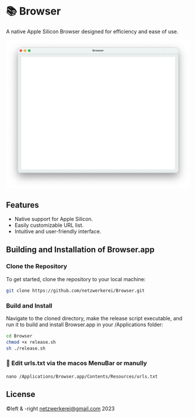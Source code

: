 # 📚 Browser

A native Apple Silicon Browser designed for efficiency and ease of use.

![Screenshot of Browser App](screenshot.png)

## Features

- Native support for Apple Silicon.
- Easily customizable URL list.
- Intuitive and user-friendly interface.

## Building and Installation of Browser.app

### Clone the Repository

To get started, clone the repository to your local machine:

```sh
git clone https://github.com/netzwerkerei/Browser.git
```

### Build and Install

Navigate to the cloned directory, make the release script executable, and run it to build and install Browser.app in your /Applications folder:

```sh
cd Browser
chmod +x release.sh
sh ./release.sh
```

### 📝 Edit urls.txt via the macos MenuBar or manully

`nano /Applications/Browser.app/Contents/Resources/urls.txt`

## License
©️left & -right netzwerkerei@gmail.com 2023
